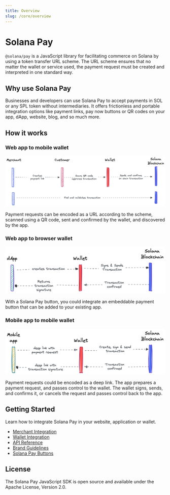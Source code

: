 ```yaml
---
title: Overview
slug: /core/overview
---
```


# Solana Pay

`@solana/pay` is a JavaScript library for facilitating commerce on Solana by using a token transfer URL scheme. The URL scheme ensures that no matter the wallet or service used, the payment request must be created and interpreted in one standard way.

## Why use Solana Pay

Businesses and developers can use Solana Pay to accept payments in SOL or any SPL token without intermediaries. It offers frictionless and portable integration options like payment links, pay now buttons or QR codes on your app, dApp, website, blog, and so much more.

## How it works

### Web app to mobile wallet

![web app to mobile wallet diagram](../images/qr-code-flow.png)

Payment requests can be encoded as a URL according to the scheme, scanned using a QR code, sent and confirmed by the wallet, and discovered by the app.

### Web app to browser wallet

![web app to browser wallet diagram](../images/dapp-web-wallet-flow.png)

With a Solana Pay button, you could integrate an embeddable payment button that can be added to your existing app.

### Mobile app to mobile wallet

![mobile app to mobile wallet diagram](../images/mobile-app-mobile-wallet-flow.png)

Payment requests could be encoded as a deep link. The app prepares a payment request, and passes control to the wallet. The wallet signs, sends, and confirms it, or cancels the request and passes control back to the app.

## Getting Started

Learn how to integrate Solana Pay in your website, application or wallet.

-   [Merchant Integration](./transfer-request/MERCHANT_INTEGRATION.md)
-   [Wallet Integration](./transfer-request/WALLET_INTEGRATION.md)
-   [API Reference](https://docs.solanapay.com/api/core)
-   [Brand Guidelines](https://solanapay.com/branding)
-   [Solana Pay Buttons](https://www.figma.com/community/file/1070341985720702755)

## License

The Solana Pay JavaScript SDK is open source and available under the Apache License, Version 2.0.
